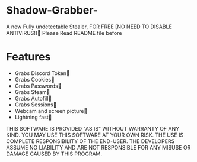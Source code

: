 # Shadow-Grabber-
A new Fully undetectable Stealer, FOR FREE [NO NEED TO DISABLE ANTIVIRUS!]🌌 Please Read README file before

# Features
- Grabs Discord Token🌌
- Grabs Cookies🌌
- Grabs Passwords🌌
- Grabs Steam🌌
- Grabs Autofill🌌
- Grabs Sessions🌌
- Webcam and screen picture🌌
- Lightning fast🌌

THIS SOFTWARE IS PROVIDED "AS IS" WITHOUT WARRANTY OF ANY KIND. YOU MAY USE THIS SOFTWARE AT YOUR OWN RISK. THE USE IS COMPLETE RESPONSIBILITY OF THE END-USER. THE DEVELOPERS ASSUME NO LIABILITY AND ARE NOT RESPONSIBLE FOR ANY MISUSE OR DAMAGE CAUSED BY THIS PROGRAM.
